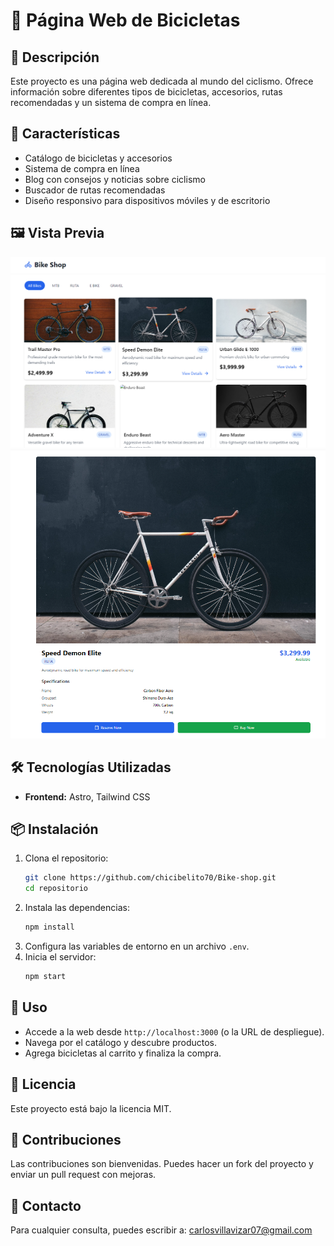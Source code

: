 # 🚴 Página Web de Bicicletas

## 📌 Descripción

Este proyecto es una página web dedicada al mundo del ciclismo. Ofrece información sobre diferentes tipos de bicicletas, accesorios, rutas recomendadas y un sistema de compra en línea.

## 🚀 Características

- Catálogo de bicicletas y accesorios
- Sistema de compra en línea
- Blog con consejos y noticias sobre ciclismo
- Buscador de rutas recomendadas
- Diseño responsivo para dispositivos móviles y de escritorio

## 🖼️ Vista Previa

![Vista previa 1](img/images.png)
![Vista previa 2](img/imagen2.png)


## 🛠️ Tecnologías Utilizadas

- **Frontend:** Astro, Tailwind CSS

## 📦 Instalación

1. Clona el repositorio:
   ```bash
   git clone https://github.com/chicibelito70/Bike-shop.git
   cd repositorio
   ```
2. Instala las dependencias:
   ```bash
   npm install
   ```
3. Configura las variables de entorno en un archivo `.env`.
4. Inicia el servidor:
   ```bash
   npm start
   ```

## 📌 Uso

- Accede a la web desde `http://localhost:3000` (o la URL de despliegue).
- Navega por el catálogo y descubre productos.
- Agrega bicicletas al carrito y finaliza la compra.

## 📜 Licencia

Este proyecto está bajo la licencia MIT.

## 🤝 Contribuciones

Las contribuciones son bienvenidas. Puedes hacer un fork del proyecto y enviar un pull request con mejoras.

## 📧 Contacto

Para cualquier consulta, puedes escribir a: carlosvillavizar07@gmail.com